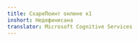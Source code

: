 ```yaml
---
title: СхареПоинт онлине к1
inshort: Недефинисана
translator: Microsoft Cognitive Services
---
```




